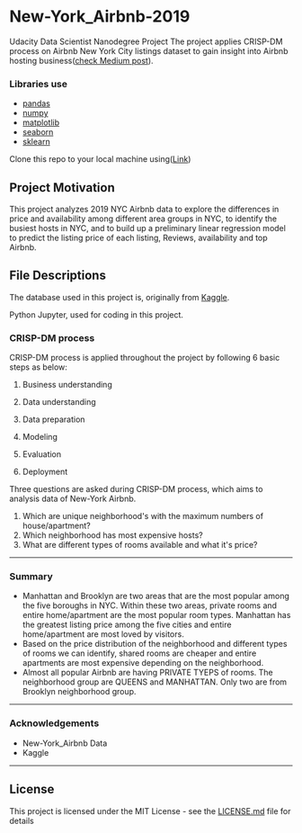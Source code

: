 # New-York_Airbnb-2019
Udacity Data Scientist Nanodegree Project
The project applies CRISP-DM process on Airbnb New York City listings dataset to gain insight into Airbnb hosting business([check Medium post](https://medium.com/p/52f384ab656e/edit)).

### Libraries use

  * [pandas](https://github.com/pandas-dev/pandas)
  * [numpy](https://github.com/numpy/numpy)
  * [matplotlib](https://github.com/matplotlib/matplotlib)
  * [seaborn](https://github.com/mwaskom/seaborn)
  * [sklearn](https://github.com/scikit-learn/scikit-learn)

Clone this repo to your local machine using([Link](https://github.com/TBORHADE/New-York-.git))

## Project Motivation
This project analyzes 2019 NYC Airbnb data to explore the differences in price and availability among different area groups in NYC, to identify the busiest hosts in NYC, and to build up a preliminary linear regression model to predict the listing price of each listing, Reviews, availability and top Airbnb.
 
## File Descriptions
The database used in this project is, originally from [Kaggle](https://www.kaggle.com/dgomonov/new-york-city-airbnb-open-data).

Python Jupyter, used for coding in this project.

### CRISP-DM process 

CRISP-DM process is applied throughout the project by following 6 basic steps as below:

1. Business understanding

2. Data understanding

3. Data preparation

4. Modeling

5. Evaluation

6. Deployment

Three questions are asked during CRISP-DM process, which aims to analysis data of New-York Airbnb. 

1. Which are unique neighborhood's with the maximum numbers of house/apartment?
2. Which neighborhood has most expensive hosts?
3. What are different types of rooms available and what it's price?


***

### Summary
- Manhattan and Brooklyn are two areas that are the most popular among the five boroughs in NYC. Within these two areas, private rooms and entire home/apartment are the most popular room types. Manhattan has the greatest listing price among the five cities and entire home/apartment are most loved by visitors.
- Based on the price distribution of the neighborhood and different types of rooms we can identify, shared rooms are cheaper and entire apartments are most expensive depending on the neighborhood.  
- Almost all popular Airbnb are having PRIVATE TYEPS of rooms. The neighborhood group are QUEENS and MANHATTAN. Only two are from Brooklyn neighborhood group.

***

### Acknowledgements

- New-York_Airbnb Data
- Kaggle

***

## License

This project is licensed under the MIT License - see the [LICENSE.md](LICENSE.md) file for details

